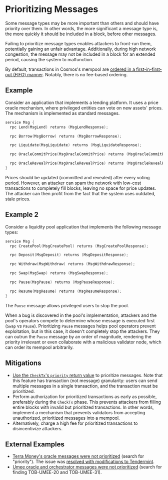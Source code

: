 # Prioritizing Messages

Some message types may be more important than others and should have priority over them. In other words, the more significant a message type is, the more quickly it should be included in a block, before other messages.

Failing to prioritize message types enables attackers to front-run them, potentially gaining an unfair advantage. Additionally, during high network congestion, the message may not be included in a block for an extended period, causing the system to malfunction.

By default, transactions in Cosmos's mempool are [ordered in a first-in-first-out (FIFO) manner](https://github.com/tendermint/tendermint/blob/f9e0f77af333f4ab7bfa1c0c303f7db47cec0c9e/docs/architecture/adr-067-mempool-refactor.md#context). Notably, there is no fee-based ordering.

## Example

Consider an application that implements a lending platform. It uses a price oracle mechanism, where privileged entities can vote on new assets' prices. The mechanism is implemented as standard messages.

```go
service Msg {
  rpc Lend(MsgLend) returns (MsgLendResponse);

  rpc Borrow(MsgBorrow) returns (MsgBorrowResponse);

  rpc Liquidate(MsgLiquidate) returns (MsgLiquidateResponse);

  rpc OracleCommitPrice(MsgOracleCommitPrice) returns (MsgOracleCommitPriceResponse);

  rpc OracleRevealPrice(MsgOracleRevealPrice) returns (MsgOracleRevealPriceResponse);
}
```

Prices should be updated (committed and revealed) after every voting period. However, an attacker can spam the network with low-cost transactions to completely fill blocks, leaving no space for price updates. The attacker can then profit from the fact that the system uses outdated, stale prices.

## Example 2

Consider a liquidity pool application that implements the following message types:

```go
service Msg {
  rpc CreatePool(MsgCreatePool) returns (MsgCreatePoolResponse);

  rpc Deposit(MsgDeposit) returns (MsgDepositResponse);

  rpc Withdraw(MsgWithdraw) returns (MsgWithdrawResponse);

  rpc Swap(MsgSwap) returns (MsgSwapResponse);

  rpc Pause(MsgPause) returns (MsgPauseResponse);

  rpc Resume(MsgResume) returns (MsgResumeResponse);
}
```

The `Pause` message allows privileged users to stop the pool.

When a bug is discovered in the pool's implementation, attackers and the pool's operators compete to determine whose message is executed first (`Swap` vs `Pause`). Prioritizing `Pause` messages helps pool operators prevent exploitation, but in this case, it doesn't completely stop the attackers. They can outrun the `Pause` message by an order of magnitude, rendering the priority irrelevant or even collaborate with a malicious validator node, which can order its mempool arbitrarily.

## Mitigations

- [Use the `CheckTx`'s `priority` return value](https://github.com/tendermint/spec/blob/v0.7.1/spec/abci/abci.md#checktx-1) to prioritize messages. Note that this feature has transaction (not message) granularity: users can send multiple messages in a single transaction, and the transaction must be prioritized.
- Perform authorization for prioritized transactions as early as possible, preferably during the `CheckTx` phase. This prevents attackers from filling entire blocks with invalid but prioritized transactions. In other words, implement a mechanism that prevents validators from accepting unauthorized, prioritized messages into a mempool.
- Alternatively, charge a high fee for prioritized transactions to disincentivize attackers.

## External Examples

- [Terra Money's oracle messages were not prioritized](https://cryptorisks.substack.com/p/ust-december-2021) (search for "priority"). The issue was [resolved with modifications to Tendermint](https://github.com/terra-money/tendermint/commit/6805b4866bdbd6933000eb0e761acbf15edd8ed6).
- [Umee oracle and orchestrator messages were not prioritized](https://github.com/trailofbits/publications/blob/master/reviews/Umee.pdf) (search for finding TOB-UMEE-20 and TOB-UMEE-31).
